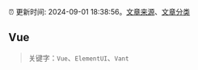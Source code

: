 :alarm_clock: 更新时间: 2024-09-01 18:38:56。[文章来源](/README.md)、[文章分类](/TAGS.md)

## Vue


> 关键字：`Vue`、`ElementUI`、`Vant`



